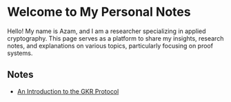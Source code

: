 # Welcome to My Personal Notes

Hello! My name is Azam, and I am a researcher specializing in applied cryptography. This page serves as a platform to share my insights, research notes, and explanations on various topics, particularly focusing on proof systems.

## Notes
- [An Introduction to the GKR Protocol](gkr.md)